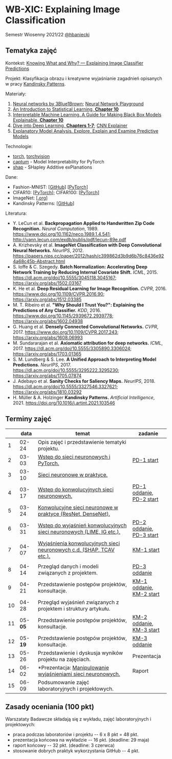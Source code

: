 # WB-XIC: Explaining Image Classification

Semestr Wiosenny 2021/22 [@hbaniecki](https://github.com/hbaniecki)

## Tematyka zajęć

Kontekst: [Knowing What and Why? — Explaining Image Classifier Predictions](https://towardsdatascience.com/knowing-what-and-why-explaining-image-classifier-predictions-680a15043bad)

Projekt: Klasyfikacja obrazu i kreatywne wyjaśnianie zagadnień opisanych w pracy [Kandinsky Patterns](https://www.sciencedirect.com/science/article/pii/S0004370221000977).

Materiały:
1. [Neural networks by 3Blue1Brown](https://www.youtube.com/playlist?list=PLZHQObOWTQDNU6R1_67000Dx_ZCJB-3pi); [Neural Network Playground](https://playground.tensorflow.org)
2. [An Introduction to Statistical Learning, **Chapter 10**](https://www.statlearning.com/)
3. [Interpretable Machine Learning. A Guide for Making Black Box Models Explainable, **Chapter 10**](https://christophm.github.io/interpretable-ml-book/neural-networks)
4. [Dive into Deep Learning, **Chapters 1-7**](https://d2l.ai/index.html); [CNN Explainer](https://poloclub.github.io/cnn-explainer)
5. [Explanatory Model Analysis. Explore, Explain and Examine Predictive Models](https://pbiecek.github.io/ema/)

Technologie:
- [torch](https://pytorch.org/), [torchvision](https://pytorch.org/vision)
- [captum](https://captum.ai/) - Model Interpretability for PyTorch
- [shap](https://github.com/slundberg/shap) - SHapley Additive exPlanations

Dane:
- Fashion-MNIST: [[GitHub](https://github.com/zalandoresearch/fashion-mnist)] [[PyTorch](https://pytorch.org/vision/stable/datasets.html#fashion-mnist)]
- CIFAR10: [[PyTorch](https://pytorch.org/vision/main/generated/torchvision.datasets.CIFAR10.html)]; CIFAR100: [[PyTorch](https://pytorch.org/vision/main/generated/torchvision.datasets.CIFAR100.html)]
- ImageNet: [[.org](https://image-net.org/)]
- Kandinsky Patterns: [[GitHub](https://github.com/human-centered-ai-lab/dat-kandinsky-patterns)]

Literatura:
- Y. LeCun et al. **Backpropagation Applied to Handwritten Zip Code Recognition.** *Neural Computation*, 1989. https://www.doi.org/10.1162/neco.1989.1.4.541; http://yann.lecun.com/exdb/publis/pdf/lecun-89e.pdf
- A. Krizhevsky et al. **ImageNet Classification with Deep Convolutional Neural Networks.** *NeurIPS*, 2012. https://papers.nips.cc/paper/2012/hash/c399862d3b9d6b76c8436e924a68c45b-Abstract.html
- S. Ioffe & C. Szegedy. **Batch Normalization: Accelerating Deep Network Training by Reducing Internal Covariate Shift.** *ICML*, 2015. https://dl.acm.org/doi/10.5555/3045118.3045167; https://arxiv.org/abs/1502.03167
- K. He et al. **Deep Residual Learning for Image Recognition.** *CVPR*, 2016. https://www.doi.org/10.1109/CVPR.2016.90; https://arxiv.org/abs/1512.03385
- M. T. Ribeiro et al. **"Why Should I Trust You?": Explaining the Predictions of Any Classifier.** *KDD*, 2016. https://www.doi.org/10.1145/2939672.2939778; https://arxiv.org/abs/1602.04938
- G. Huang et al. **Densely Connected Convolutional Networks.** *CVPR*, 2017. https://www.doi.org/10.1109/CVPR.2017.243; https://arxiv.org/abs/1608.06993
- M. Sundararajan et al. **Axiomatic attribution for deep networks.** *ICML*, 2017. https://dl.acm.org/doi/10.5555/3305890.3306024; https://arxiv.org/abs/1703.01365
- S. M. Lundberg & S. Lee. **A Unified Approach to Interpreting Model Predictions.** *NeurIPS*, 2017. https://dl.acm.org/doi/10.5555/3295222.3295230; https://arxiv.org/abs/1705.07874
- J. Adebayo et al. **Sanity Checks for Saliency Maps.** *NeurIPS*, 2018. https://dl.acm.org/doi/10.5555/3327546.3327621; https://arxiv.org/abs/1810.03292
- H. Müller & A. Holzinger **Kandinsky Patterns.** *Artificial Intelligence*, 2021. https://doi.org/10.1016/j.artint.2021.103546

## Terminy zajęć 

<table>
<thead>
  <tr>
    <th></th>
    <th>data</th>
    <th>temat</th>
    <th>zadanie</th>
  </tr>
</thead>
<tbody>
  <tr>
    <td>1</td>
    <td>02-24</td>
    <td>Opis zajęć i przedstawienie tematyki projektu.</td>
    <td></td>
  </tr>
  <tr>
    <td>2</td>
    <td>03-03</td>
    <td><a href="https://github.com/MI2-Education/2022L-WB-XIC/tree/main/labs/lab2" target="_blank">Wstęp do sieci neuronowych i PyTorch.</a></td>
    <td><a href="https://github.com/MI2-Education/2022L-WB-XIC/tree/main/homeworks/pd1" target="_blank">PD-1 start</a></td>
  </tr>
  <tr>
    <td>3</td>
    <td>03-10</td>
    <td><a href="https://github.com/MI2-Education/2022L-WB-XIC/tree/main/labs/lab3" target="_blank">Sieci neuronowe w praktyce.</a></td>
    <td></td>
  </tr>
  <tr>
    <td>4</td>
    <td>03-17</td>
    <td><a href="https://github.com/MI2-Education/2022L-WB-XIC/tree/main/labs/lab4" target="_blank">Wstęp do konwolucyjnych sieci neuronowych.</a></td>
	  <td><a href="https://github.com/MI2-Education/2022L-WB-XIC/tree/main/homeworks/pd1" target="_blank">PD-1 oddanie</a>,
		  <br><a href="https://github.com/MI2-Education/2022L-WB-XIC/tree/main/homeworks/pd2" target="_blank">PD-2 start</a></td>
  </tr>
  <tr>
    <td>5</td>
    <td>03-24</td>
    <td><a href="https://github.com/MI2-Education/2022L-WB-XIC/tree/main/labs/lab5" target="_blank">Konwolucyjne sieci neuronowe w praktyce (ResNet, DenseNet).</a></td>
    <td></td>
  </tr>
  <tr>
    <td>6</td>
    <td>03-31</td>
    <td><a href="https://github.com/MI2-Education/2022L-WB-XIC/tree/main/labs/lab6" target="_blank">Wstęp do wyjaśnień konwolucyjnych sieci neuronowych (LIME, IG etc.).</a></td>
	  <td><a href="https://github.com/MI2-Education/2022L-WB-XIC/tree/main/homeworks/pd2" target="_blank">PD-2 oddanie</a>,
		  <br><a href="https://github.com/MI2-Education/2022L-WB-XIC/tree/main/homeworks/pd3" target="_blank">PD-3 start</a></td>
  </tr>
  <tr>
    <td>7</td>
    <td>04-07</td>
    <td><a href="https://github.com/MI2-Education/2022L-WB-XIC/tree/main/labs/lab7" target="_blank">Wyjaśnienia konwolucyjnych sieci neuronowych c.d. (SHAP, TCAV etc.).</a></td>
    <td><a href="https://github.com/MI2-Education/2022L-WB-XIC/tree/main/projects" target="_blank">KM-1 start</a></td>
  </tr>
	<tr><td colspan="4"></td></tr>
  <tr>
    <td>8</td>
    <td>04-14</td>
    <td>Przegląd danych i modeli związanych z projektem.</td>
    <td><a href="https://github.com/MI2-Education/2022L-WB-XIC/tree/main/homeworks/pd3" target="_blank">PD-3 oddanie</a></td>
  </tr>
  <tr>
    <td>9</td>
    <td>04-21</td>
    <td>Przedstawienie postępów projektów, konsultacje.</td>
    <td><a href="https://github.com/MI2-Education/2022L-WB-XIC/tree/main/projects" target="_blank">KM-1 oddanie</a>,<br><a href="https://github.com/MI2-Education/2022L-WB-XIC/tree/main/projects" target="_blank">KM-2 start</a></td>
  </tr>
  <tr>
    <td>10</td>
    <td>04-28</td>
    <td>Przegląd wyjaśnień związanych z projektem i struktury artykułu.</td>
    <td></td>
  </tr>
  <tr>
    <td>11</td>
    <td>05-<b>05</b></td>
    <td>Przedstawienie postępów projektów, konsultacje.</td>
    <td><a href="https://github.com/MI2-Education/2022L-WB-XIC/tree/main/projects" target="_blank">KM-2 oddanie</a>,<br><a href="https://github.com/MI2-Education/2022L-WB-XIC/tree/main/projects" target="_blank">KM-3 start</a></td>
  </tr>
  <tr>
    <td>12</td>
    <td>05-<b>19</b></td>
    <td>Przedstawienie postępów projektów, konsultacje.</td>
    <td><a href="https://github.com/MI2-Education/2022L-WB-XIC/tree/main/projects" target="_blank">KM-3 oddanie</a></td>
  </tr>
  <tr>
    <td>13</td>
    <td>05-26</td>
    <td>Przedstawienie i dyskusja wyników projektu na zajęciach.</td>
    <td>Prezentacja</td>
  </tr>
  <tr>
    <td>14</td>
    <td>06-02</td>
    <td>*Prezentacja: <a href="https://github.com/hbaniecki/talks/blob/main/2021/mlinpl_manipulating.pdf" target="_blank">Manipulowanie wyjaśnieniami sieci neuronowych.</a></td>
    <td>Raport</td>
  </tr>
  <tr>
    <td>15</td>
    <td>06-09</td>
    <td>Podsumowanie zajęć laboratoryjnych i projektowych.</td>
    <td></td>
  </tr>
</tbody>
</table>

## Zasady oceniania (100 pkt)

Warszataty Badawcze składają się z wykładu, zajęć laboratoryjnych i projektowych:

-   praca podczas laboratoriów i projektu -- 6 x 8 pkt = 48 pkt.
-   prezentacja końcowa na wykładzie -- 16 pkt. (deadline: 29 maja)
-   raport końcowy -- 32 pkt. (deadline: 3 czerwca)
-   stosowanie dobrych praktyk wykorzystania GitHub -- 4 pkt.
